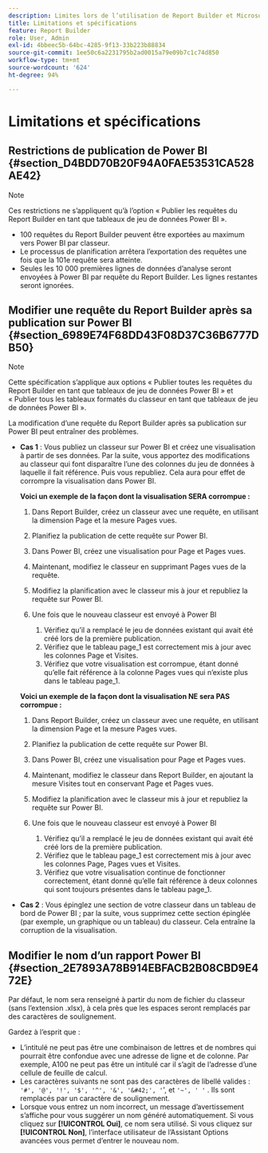 ```yaml
---
description: Limites lors de l’utilisation de Report Builder et Microsoft Power BI.
title: Limitations et spécifications
feature: Report Builder
role: User, Admin
exl-id: 4bbeec5b-64bc-4285-9f13-33b223b88834
source-git-commit: 1ee50c6a2231795b2ad0015a79e09b7c1c74d850
workflow-type: tm+mt
source-wordcount: '624'
ht-degree: 94%

---
```


# Limitations et spécifications

## Restrictions de publication de Power BI {#section_D4BDD70B20F94A0FAE53531CA528AE42}

>[!NOTE]
>
> Ces restrictions ne s’appliquent qu’à l’option « Publier les requêtes du Report Builder en tant que tableaux de jeu de données Power BI ».

* 100 requêtes du Report Builder peuvent être exportées au maximum vers Power BI par classeur.
* Le processus de planification arrêtera l’exportation des requêtes une fois que la 101e requête sera atteinte.
* Seules les 10 000 premières lignes de données d’analyse seront envoyées à Power BI par requête du Report Builder. Les lignes restantes seront ignorées.

## Modifier une requête du Report Builder après sa publication sur Power BI {#section_6989E74F68DD43F08D37C36B6777DB50}

>[!NOTE]
>
> Cette spécification s’applique aux options « Publier toutes les requêtes du Report Builder en tant que tableaux de jeu de données Power BI » et « Publier tous les tableaux formatés du classeur en tant que tableaux de jeu de données Power BI ».

La modification d’une requête du Report Builder après sa publication sur Power BI peut entraîner des problèmes.

* **Cas 1** : Vous publiez un classeur sur Power BI et créez une visualisation à partir de ses données. Par la suite, vous apportez des modifications au classeur qui font disparaître l’une des colonnes du jeu de données à laquelle il fait référence. Puis vous republiez. Cela aura pour effet de corrompre la visualisation dans Power BI.

   **Voici un exemple de la façon dont la visualisation SERA corrompue :**

   1. Dans Report Builder, créez un classeur avec une requête, en utilisant la dimension Page et la mesure Pages vues.
   2. Planifiez la publication de cette requête sur Power BI.
   3. Dans Power BI, créez une visualisation pour Page et Pages vues.
   4. Maintenant, modifiez le classeur en supprimant Pages vues de la requête.
   5. Modifiez la planification avec le classeur mis à jour et republiez la requête sur Power BI.
   6. Une fois que le nouveau classeur est envoyé à Power BI

      1. Vérifiez qu’il a remplacé le jeu de données existant qui avait été créé lors de la première publication.
      2. Vérifiez que le tableau page_1 est correctement mis à jour avec les colonnes Page et Visites.
      3. Vérifiez que votre visualisation est corrompue, étant donné qu’elle fait référence à la colonne Pages vues qui n’existe plus dans le tableau page_1.

   **Voici un exemple de la façon dont la visualisation NE sera PAS corrompue :**

   1. Dans Report Builder, créez un classeur avec une requête, en utilisant la dimension Page et la mesure Pages vues.
   2. Planifiez la publication de cette requête sur Power BI.
   3. Dans Power BI, créez une visualisation pour Page et Pages vues.
   4. Maintenant, modifiez le classeur dans Report Builder, en ajoutant la mesure Visites tout en conservant Page et Pages vues.
   5. Modifiez la planification avec le classeur mis à jour et republiez la requête sur Power BI.
   6. Une fois que le nouveau classeur est envoyé à Power BI

      1. Vérifiez qu’il a remplacé le jeu de données existant qui avait été créé lors de la première publication.
      2. Vérifiez que le tableau page_1 est correctement mis à jour avec les colonnes Page, Pages vues et Visites.
      3. Vérifiez que votre visualisation continue de fonctionner correctement, étant donné qu’elle fait référence à deux colonnes qui sont toujours présentes dans le tableau page_1.


* **Cas 2** : Vous épinglez une section de votre classeur dans un tableau de bord de Power BI ; par la suite, vous supprimez cette section épinglée (par exemple, un graphique ou un tableau) du classeur. Cela entraîne la corruption de la visualisation.

## Modifier le nom d’un rapport Power BI {#section_2E7893A78B914EBFACB2B08CBD9E472E}

Par défaut, le nom sera renseigné à partir du nom de fichier du classeur (sans l’extension .xlsx), à cela près que les espaces seront remplacés par des caractères de soulignement.

Gardez à l’esprit que :

* L’intitulé ne peut pas être une combinaison de lettres et de nombres qui pourrait être confondue avec une adresse de ligne et de colonne. Par exemple, A100 ne peut pas être un intitulé car il s’agit de l’adresse d’une cellule de feuille de calcul.
* Les caractères suivants ne sont pas des caractères de libellé valides : `'#', '@', '!', '$', '^', '&', '&#42;', '`&#39;, et `'~', ' '` . Ils sont remplacés par un caractère de soulignement.
* Lorsque vous entrez un nom incorrect, un message d’avertissement s’affiche pour vous suggérer un nom généré automatiquement. Si vous cliquez sur **[!UICONTROL Oui]**, ce nom sera utilisé. Si vous cliquez sur **[!UICONTROL Non]**, l’interface utilisateur de l’Assistant Options avancées vous permet d’entrer le nouveau nom.

